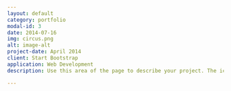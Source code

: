```yaml
---
layout: default
category: portfolio
modal-id: 3
date: 2014-07-16
img: circus.png
alt: image-alt
project-date: April 2014
client: Start Bootstrap
application: Web Development
description: Use this area of the page to describe your project. The icon above is part of a free icon set by <a href="https://sellfy.com/p/8Q9P/jV3VZ/">Flat Icons</a>. On their website, you can download their free set with 16 icons, or you can purchase the entire set with 146 icons for only $12!

---
```

